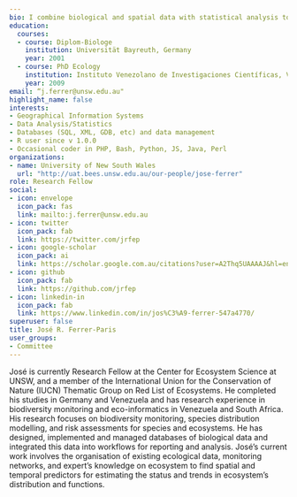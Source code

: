 ```yaml
---
bio: I combine biological and spatial data with statistical analysis to study the distribution of species, ecosystems and their threats in order to inform conservation actions
education:
  courses:
  - course: Diplom-Biologe
    institution: Universität Bayreuth, Germany
    year: 2001
  - course: PhD Ecology
    institution: Instituto Venezolano de Investigaciones Científicas, Venezuela
    year: 2009
email: “j.ferrer@unsw.edu.au"
highlight_name: false
interests:
- Geographical Information Systems
- Data Analysis/Statistics
- Databases (SQL, XML, GDB, etc) and data management
- R user since v 1.0.0
- Occasional coder in PHP, Bash, Python, JS, Java, Perl
organizations:
- name: University of New South Wales
  url: "http://uat.bees.unsw.edu.au/our-people/jose-ferrer"
role: Research Fellow
social:
- icon: envelope
  icon_pack: fas
  link: mailto:j.ferrer@unsw.edu.au
- icon: twitter
  icon_pack: fab
  link: https://twitter.com/jrfep
- icon: google-scholar
  icon_pack: ai
  link: https://scholar.google.com.au/citations?user=A2Thq5UAAAAJ&hl=en
- icon: github
  icon_pack: fab
  link: https://github.com/jrfep  
- icon: linkedin-in
  icon_pack: fab
  link: https://www.linkedin.com/in/jos%C3%A9-ferrer-547a4770/
superuser: false
title: José R. Ferrer-Paris
user_groups:
- Committee
---
```


José is currently Research Fellow at the Center for Ecosystem Science at UNSW, and a member of the International Union for the Conservation of Nature (IUCN) Thematic Group on Red List of Ecosystems. He completed his studies in Germany and Venezuela and has research experience in biodiversity monitoring and eco-informatics in Venezuela and South Africa. His research focuses on biodiversity monitoring, species distribution modelling, and risk assessments for species and ecosystems. He has designed, implemented and managed databases of biological data and integrated this data into workflows for reporting and analysis. José’s current work involves the organisation of existing ecological data, monitoring networks, and expert’s knowledge on ecosystem to find spatial and temporal predictors for estimating the status and trends in ecosystem’s distribution and functions. 
